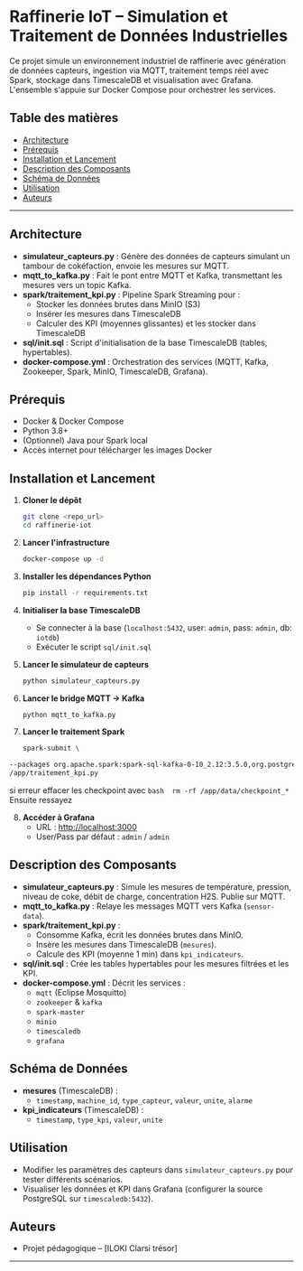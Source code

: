 # Raffinerie IoT – Simulation et Traitement de Données Industrielles

Ce projet simule un environnement industriel de raffinerie avec génération de données capteurs, ingestion via MQTT, traitement temps réel avec Spark, stockage dans TimescaleDB et visualisation avec Grafana. L'ensemble s'appuie sur Docker Compose pour orchestrer les services.

## Table des matières

- [Architecture](#architecture)
- [Prérequis](#prérequis)
- [Installation et Lancement](#installation-et-lancement)
- [Description des Composants](#description-des-composants)
- [Schéma de Données](#schéma-de-données)
- [Utilisation](#utilisation)
- [Auteurs](#auteurs)

---

## Architecture

- **simulateur_capteurs.py** : Génère des données de capteurs simulant un tambour de cokéfaction, envoie les mesures sur MQTT.
- **mqtt_to_kafka.py** : Fait le pont entre MQTT et Kafka, transmettant les mesures vers un topic Kafka.
- **spark/traitement_kpi.py** : Pipeline Spark Streaming pour :
  - Stocker les données brutes dans MinIO (S3)
  - Insérer les mesures dans TimescaleDB
  - Calculer des KPI (moyennes glissantes) et les stocker dans TimescaleDB
- **sql/init.sql** : Script d'initialisation de la base TimescaleDB (tables, hypertables).
- **docker-compose.yml** : Orchestration des services (MQTT, Kafka, Zookeeper, Spark, MinIO, TimescaleDB, Grafana).

## Prérequis

- Docker & Docker Compose
- Python 3.8+
- (Optionnel) Java pour Spark local
- Accès internet pour télécharger les images Docker

## Installation et Lancement

1. **Cloner le dépôt**
   ```bash
   git clone <repo_url>
   cd raffinerie-iot
   ```

2. **Lancer l'infrastructure**
   ```bash
   docker-compose up -d
   ```

3. **Installer les dépendances Python**
   ```bash
   pip install -r requirements.txt
   ```

4. **Initialiser la base TimescaleDB**
   - Se connecter à la base (`localhost:5432`, user: `admin`, pass: `admin`, db: `iotdb`)
   - Exécuter le script `sql/init.sql`

5. **Lancer le simulateur de capteurs**
   ```bash
   python simulateur_capteurs.py
   ```

6. **Lancer le bridge MQTT → Kafka**
   ```bash
   python mqtt_to_kafka.py
   ```

7. **Lancer le traitement Spark**
   ```bash
   spark-submit \
   ```
  ```bash
--packages org.apache.spark:spark-sql-kafka-0-10_2.12:3.5.0,org.postgresql:postgresql:42.6.0 \
  /app/traitement_kpi.py
   ```
si erreur effacer les  checkpoint avec
    ```bash 
rm -rf /app/data/checkpoint_* 
    ```
    Ensuite ressayez

8. **Accéder à Grafana**
   - URL : [http://localhost:3000](http://localhost:3000)
   - User/Pass par défaut : `admin` / `admin`

## Description des Composants

- **simulateur_capteurs.py** : Simule les mesures de température, pression, niveau de coke, débit de charge, concentration H2S. Publie sur MQTT.
- **mqtt_to_kafka.py** : Relaye les messages MQTT vers Kafka (`sensor-data`).
- **spark/traitement_kpi.py** : 
  - Consomme Kafka, écrit les données brutes dans MinIO.
  - Insère les mesures dans TimescaleDB (`mesures`).
  - Calcule des KPI (moyenne 1 min) dans `kpi_indicateurs`.
- **sql/init.sql** : Crée les tables hypertables pour les mesures filtrées et les KPI.
- **docker-compose.yml** : Décrit les services :
  - `mqtt` (Eclipse Mosquitto)
  - `zookeeper` & `kafka`
  - `spark-master`
  - `minio`
  - `timescaledb`
  - `grafana`

## Schéma de Données

- **mesures** (TimescaleDB) :
  - `timestamp`, `machine_id`, `type_capteur`, `valeur`, `unite`, `alarme`
- **kpi_indicateurs** (TimescaleDB) :
  - `timestamp`, `type_kpi`, `valeur`, `unite`

## Utilisation

- Modifier les paramètres des capteurs dans `simulateur_capteurs.py` pour tester différents scénarios.
- Visualiser les données et KPI dans Grafana (configurer la source PostgreSQL sur `timescaledb:5432`).

## Auteurs

- Projet pédagogique – [ILOKI Clarsi trésor]

--- 
